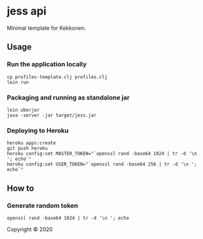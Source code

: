 # jess api

Minimal template for Kekkonen.

## Usage

### Run the application locally

```
cp profiles-template.clj profiles.clj
lein run
```

### Packaging and running as standalone jar

```
lein uberjar
java -server -jar target/jess.jar
```

### Deploying to Heroku

```
heroku apps:create
git push heroku
heroku config:set MASTER_TOKEN="`openssl rand -base64 1024 | tr -d '\n '; echo`"
heroku config:set USER_TOKEN="`openssl rand -base64 256 | tr -d '\n '; echo`"
```

## How to

### Generate random token

```
openssl rand -base64 1024 | tr -d '\n '; echo
```

Copyright © 2020
